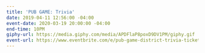 ```yaml
---
title: 'PUB GAME: Trivia'
date: 2019-04-11 12:56:00 -04:00
event-date: 2020-03-19 20:00:00 -04:00
end-time: 10PM
giphy-url: https://media.giphy.com/media/APDFlaP8poxD9DV1PM/giphy.gif
event-url: https://www.eventbrite.com/e/pub-game-district-trivia-tickets-97013585245
---
```


